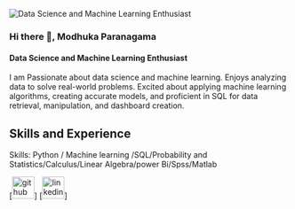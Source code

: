![Data Science and Machine Learning Enthusiast](https://miro.medium.com/max/875/1*RmyTDFTZkk-SLWEfqLBEFw.jpeg)

### Hi there 👋, Modhuka Paranagama
#### Data Science and Machine Learning Enthusiast
I am Passionate about data science and machine learning. Enjoys analyzing data to solve real-world problems. Excited about applying machine learning algorithms, creating accurate models, and proficient in SQL for data retrieval, manipulation, and dashboard creation.


## Skills and Experience
Skills: Python / Machine learning /SQL/Probability and Statistics/Calculus/Linear Algebra/power Bi/Spss/Matlab

[<img src='https://cdn.jsdelivr.net/npm/simple-icons@3.0.1/icons/github.svg' alt='github' height='40'>]  [<img src='https://cdn.jsdelivr.net/npm/simple-icons@3.0.1/icons/linkedin.svg' alt='linkedin' height='40'>]
